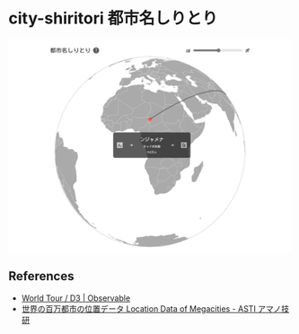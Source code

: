 # city-shiritori 都市名しりとり

![thumbnail](./static/thumbnail.png)

## References

- [World Tour / D3 | Observable](https://observablehq.com/@d3/world-tour)
- [世界の百万都市の位置データ Location Data of Megacities - ASTI アマノ技研](https://amano-tec.com/data/megacities.html)
